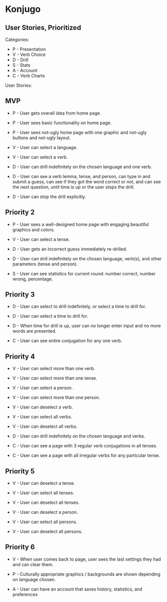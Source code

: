 # Konjugo

## User Stories, Prioritized

Categories:
* P - Presentation
* V - Verb Choice
* D - Drill
* S - Stats
* A - Account
* C - Verb Charts


User Stories:

## MVP

* P - User gets overall idea from home page.
* P - User sees basic functionality on home page.
* P - User sees not-ugly home page with one graphic and not-ugly buttons and not-ugly layout.

* V - User can select a language.
* V - User can select a verb.

* D - User can drill indefinitely on the chosen language and one verb.  
* D - User can see a verb lemma, tense, and person, can type in and submit a guess,
    can see if they got the word correct or not, and can see the next question,
    until time is up or the user stops the drill.
* D - User can stop the drill explicitly.


## Priority 2

* P - User sees a well-designed home page with engaging beautiful graphics and colors.

* V - User can select a tense.
  
* D - User gets an incorrect guess immediately re-drilled.
* D - User can drill indefinitely on the chosen language, verb(s), and other parameters (tense and person).

* S - User can see statistics for current round: number correct, number wrong, percentage.


## Priority 3

* D - User can select to drill indefinitely, or select a time to drill for.
* D - User can select a time to drill for.  
* D - When time for drill is up, user can no longer enter input and no more words are presented.

* C - User can see entire conjugation for any one verb.


## Priority 4

* V - User can select more than one verb.
* V - User can select more than one tense.
* V - User can select a person.
* V - User can select more than one person.

* V - User can deselect a verb.
* V - User can select all verbs.
* V - User can deselect all verbs.

* D - User can drill indefinitely on the chosen language and verbs.

* C - User can see a page with 3 regular verb conjugations in all tenses.
* C - User can see a page with all irregular verbs for any particular tense.

    
## Priority 5

* V - User can deselect a tense.
* V - User can select all tenses.
* V - User can deselect all tenses.

* V - User can deselect a person.
* V - User can select all persons.
* V - User can deselect all persons.

## Priority 6

* V - When user comes back to page, user sees the last settings they had and can clear them.

* P - Culturally appropriate graphics / backgrounds are shown depending on language chosen.

* A - User can have an account that saves history, statistics, and preferences

